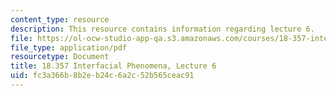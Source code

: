 ```yaml
---
content_type: resource
description: This resource contains information regarding lecture 6.
file: https://ol-ocw-studio-app-qa.s3.amazonaws.com/courses/18-357-interfacial-phenomena-fall-2010/fc3a366b8b2eb24c6a2c52b565ceac91_MIT18_357F10_Lecture6.pdf
file_type: application/pdf
resourcetype: Document
title: 18.357 Interfacial Phenomena, Lecture 6
uid: fc3a366b-8b2e-b24c-6a2c-52b565ceac91
---
```

